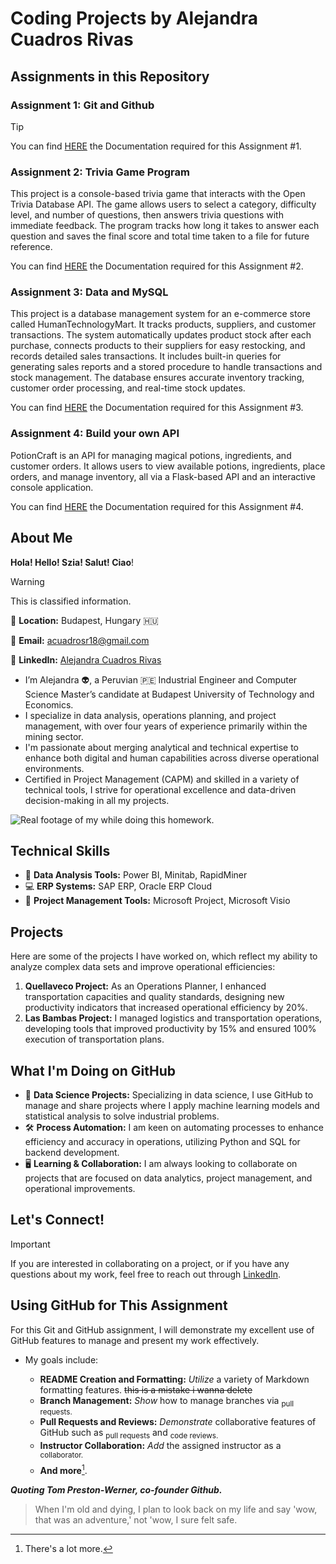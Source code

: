 # Coding Projects by Alejandra Cuadros Rivas

## Assignments in this Repository

### Assignment 1: Git and Github
> [!TIP]
> You can find [HERE](Assignment_1) the Documentation required for this Assignment #1.

### Assignment 2: Trivia Game Program
This project is a console-based trivia game that interacts with the Open Trivia Database API. 
The game allows users to select a category, difficulty level, and number of questions, then answers trivia questions with immediate feedback. 
The program tracks how long it takes to answer each question and saves the final score and total time taken to a file for future reference.

You can find [HERE](Assignment_2) the Documentation required for this Assignment #2.

### Assignment 3: Data and MySQL
This project is a database management system for an e-commerce store called HumanTechnologyMart. It tracks products, suppliers, and customer transactions. The system automatically updates product stock after each purchase, connects products to their suppliers for easy restocking, and records detailed sales transactions. It includes built-in queries for generating sales reports and a stored procedure to handle transactions and stock management. The database ensures accurate inventory tracking, customer order processing, and real-time stock updates.

You can find [HERE](Assignment_3) the Documentation required for this Assignment #3.

### Assignment 4: Build your own API
PotionCraft is an API for managing magical potions, ingredients, and customer orders. It allows users to view available potions, ingredients, place orders, and manage inventory, all via a Flask-based API and an interactive console application.

You can find [HERE](Assignment_4) the Documentation required for this Assignment #4.


## About Me
**Hola! Hello! Szia! Salut! Ciao**!

> [!WARNING]
> This is classified information.

📍 **Location:** Budapest, Hungary  :hungary:

📧 **Email:** [acuadrosr18@gmail.com](mailto:acuadrosr18@gmail.com)  

🔗 **LinkedIn:** [Alejandra Cuadros Rivas](https://www.linkedin.com/in/acuadrosr/)

+ I’m Alejandra :alien:, a Peruvian :peru: Industrial Engineer and Computer Science Master’s candidate at Budapest University of Technology and Economics.
+ I specialize in data analysis, operations planning, and project management, with over four years of experience primarily within the mining sector.
+ I'm passionate about merging analytical and technical expertise to enhance both digital and human capabilities across diverse operational environments. 
+ Certified in Project Management (CAPM) and skilled in a variety of technical tools, I strive for operational excellence and data-driven decision-making in all my projects.


![Real footage of my while doing this homework.](https://img.freepik.com/premium-photo/busy-alien-focused-by-searching-information-computer-it-office-ai-generated_957324-7.jpg)

## Technical Skills
- :robot: **Data Analysis Tools:** Power BI, Minitab, RapidMiner
- :computer: **ERP Systems:** SAP ERP, Oracle ERP Cloud
- :wrench: **Project Management Tools:** Microsoft Project, Microsoft Visio

## Projects

Here are some of the projects I have worked on, which reflect my ability to analyze complex data sets and improve operational efficiencies:

1. **Quellaveco Project:** As an Operations Planner, I enhanced transportation capacities and quality standards, designing new productivity indicators that increased operational efficiency by 20%.
3. **Las Bambas Project:** I managed logistics and transportation operations, developing tools that improved productivity by 15% and ensured 100% execution of transportation plans.

## What I'm Doing on GitHub

* :abacus: **Data Science Projects:** Specializing in data science, I use GitHub to manage and share projects where I apply machine learning models and statistical analysis to solve industrial problems.
* :hammer_and_wrench: **Process Automation:** I am keen on automating processes to enhance efficiency and accuracy in operations, utilizing Python and SQL for backend development.
* :desktop_computer: **Learning & Collaboration:** I am always looking to collaborate on projects that are focused on data analytics, project management, and operational improvements.

## Let's Connect!

> [!IMPORTANT]
> If you are interested in collaborating on a project, or if you have any questions about my work, feel free to reach out through [LinkedIn](https://www.linkedin.com/in/acuadrosr/).

## Using GitHub for This Assignment

For this Git and GitHub assignment, I will demonstrate my excellent use of GitHub features to manage and present my work effectively.
- My goals include:

    - **README Creation and Formatting:** *Utilize* a variety of Markdown formatting features. ~~this is a mistake i wanna delete~~
    - **Branch Management:** *Show* how to manage branches via <sub>pull requests.</sub>
    - **Pull Requests and Reviews:** *Demonstrate* collaborative features of GitHub such as  <sub>pull requests</sub> and  <sub>code reviews.</sub>
    - **Instructor Collaboration:** *Add* the assigned instructor as a <sup> collaborator.</sup>
    - **And more**[^1].
 
  [^1]: There's a lot more.
  
***Quoting Tom Preston-Werner, co-founder Github.***
>When I'm old and dying, I plan to look back on my life and say 'wow, that was an adventure,' not 'wow, I sure felt safe.
